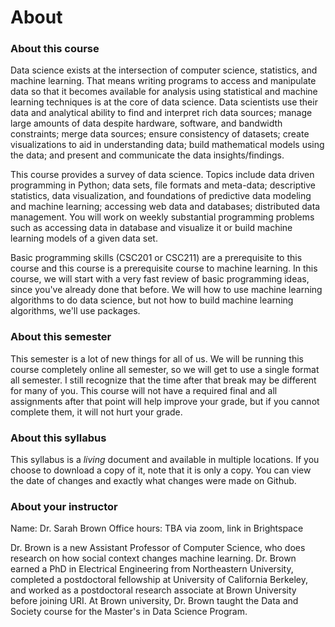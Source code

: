 # About

### About this course

Data science exists at the intersection of computer science, statistics, and machine
learning. That means writing programs to access and manipulate data so that it becomes
available for analysis using statistical and machine learning techniques is at the core of
data science. Data scientists use their data and analytical ability to find and interpret rich
data sources; manage large amounts of data despite hardware, software, and bandwidth
constraints; merge data sources; ensure consistency of datasets; create visualizations to
aid in understanding data; build mathematical models using the data; and present and
communicate the data insights/findings.

This course provides a survey of data science. Topics include data driven programming
in Python; data sets, file formats and meta-data; descriptive statistics, data visualization,
and foundations of predictive data modeling and machine learning; accessing web data
and databases; distributed data management. You will work on weekly substantial
programming problems such as accessing data in database and visualize it or build
machine learning models of a given data set.

Basic programming skills (CSC201 or CSC211) are a prerequisite to this course and this course is a prerequisite course to machine learning. In this course, we will start with a very fast review of basic programming ideas, since you've already done that before. We will how to use machine learning algorithms to do data science, but not how to build machine learning algorithms, we'll use packages.

### About this semester

This semester is a lot of new things for all of us. We will be running this course completely online all semester, so we will get to use a single format all semester. I still recognize that the time after that break may be different for many of you. This course will not have a required final and all assignments after that point will help improve your grade, but if you cannot complete them, it will not hurt your grade.


### About this syllabus

This syllabus is a *living* document and available in multiple locations. If you choose to download a copy of it, note that it is only a copy.  You can view the date of changes and exactly what changes were made on Github.


### About your instructor

Name: Dr. Sarah Brown
Office hours:  TBA via zoom, link in Brightspace


Dr. Brown is a new Assistant Professor of Computer Science, who does research on how social context changes machine learning. Dr. Brown earned a PhD in Electrical Engineering from Northeastern University, completed a postdoctoral fellowship at University of California Berkeley, and worked as a postdoctoral research associate at Brown University before joining URI. At Brown university, Dr. Brown taught the Data and Society course for the Master's in Data Science Program.
